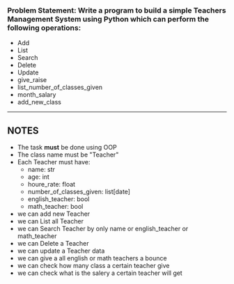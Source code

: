 ### Problem Statement: Write a program to build a simple Teachers Management System using Python which can perform the following operations:

- Add
- List
- Search
- Delete
- Update
- give_raise
- list_number_of_classes_given
- month_salary
- add_new_class

----
## NOTES
- The task **must** be done using OOP
- The class name must be "Teacher"
- Each Teacher must have:
  - name: str
  - age: int
  - houre_rate: float
  - number_of_classes_given: list[date]
  - english_teacher: bool
  - math_teacher: bool
- we can add new Teacher
- we can List all Teacher 
- we can Search Teacher by only name or english_teacher  or math_teacher
- we can Delete a Teacher
- we can update a Teacher data
- we can give a all english or math teachers a bounce
- we can check how many class a certain teacher give
- we can check what is the salery a certain teacher will get